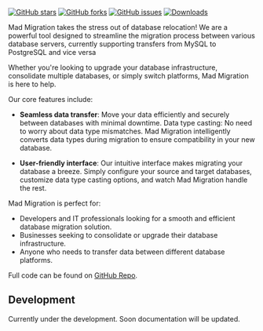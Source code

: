 [![GitHub stars](https://img.shields.io/github/stars/MadMigrationTeam/mad-migration.svg)](https://github.com/AliyevH/mad-migration/stargazers)
[![GitHub forks](https://img.shields.io/github/forks/MadMigrationTeam/mad-migration.svg)](https://github.com/AliyevH/mad-migration/network/members)
[![GitHub issues](https://img.shields.io/github/issues-raw/MadMigrationTeam/mad-migration)](https://github.com/AliyevH/mad-migration/issues)
[![Downloads](https://static.pepy.tech/badge/madmigration)](https://pepy.tech/project/madmigration)

Mad Migration takes the stress out of database relocation! We are a powerful tool designed to streamline the migration process between various database servers,  currently supporting transfers from MySQL to PostgreSQL and vice versa

Whether you're looking to upgrade your database infrastructure, consolidate multiple databases, or simply switch platforms, Mad Migration is here to help.

Our core features include:

* **Seamless data transfer**: Move your data efficiently and securely between databases with minimal downtime.
Data type casting: No need to worry about data type mismatches. Mad Migration intelligently converts data types during migration to ensure compatibility in your new database.

* **User-friendly interface**: Our intuitive interface makes migrating your database a breeze. Simply configure your source and target databases, customize data type casting options, and watch Mad Migration handle the rest.

Mad Migration is perfect for:

 * Developers and IT professionals looking for a smooth and efficient database migration solution.
 * Businesses seeking to consolidate or upgrade their database infrastructure.
 * Anyone who needs to transfer data between different database platforms.

Full code can be found on [GitHub Repo](https://github.com/MadMigrationTeam/mad-migration).

## Development
Currently under the development. Soon documentation will be updated.
